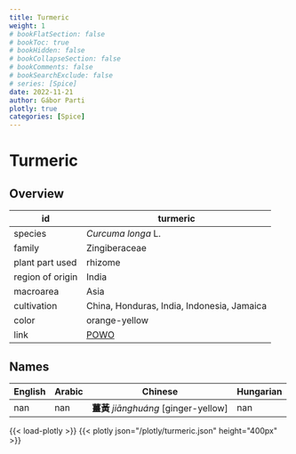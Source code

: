 ```yaml
---
title: Turmeric
weight: 1
# bookFlatSection: false
# bookToc: true
# bookHidden: false
# bookCollapseSection: false
# bookComments: false
# bookSearchExclude: false
# series: [Spice]
date: 2022-11-21
author: Gábor Parti
plotly: true
categories: [Spice]
---
```


# Turmeric

## Overview

|       id       |                      turmeric                     |
|----------------|---------------------------------------------------|
|     species    |                 *Curcuma longa* L.                |
|     family     |                   Zingiberaceae                   |
| plant part used|                      rhizome                      |
|region of origin|                       India                       |
|    macroarea   |                        Asia                       |
|   cultivation  |     China, Honduras, India, Indonesia, Jamaica    |
|      color     |                   orange-yellow                   |
|      link      |[POWO](https://powo.science.kew.org/taxon/796451-1)|

## Names

|English|Arabic|              Chinese              |Hungarian|
|-------|------|-----------------------------------|---------|
|  nan  |  nan |**薑黃** *jiānghuáng* [ginger-yellow]|   nan   |

{{< load-plotly >}}
{{< plotly json="/plotly/turmeric.json" height="400px" >}}